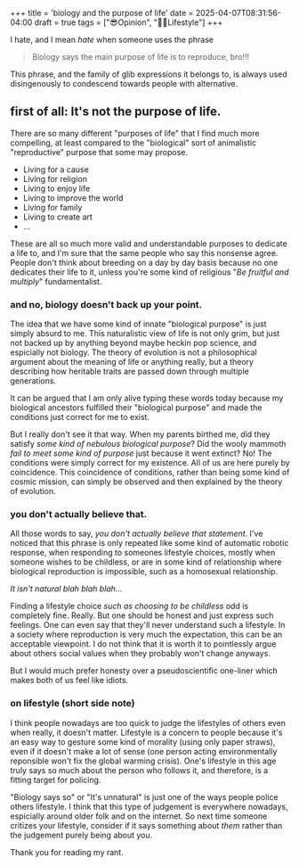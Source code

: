 +++
title = 'biology and the purpose of life'
date = 2025-04-07T08:31:56-04:00
draft = true
tags = ["😎Opinion", "🚶‍♀️Lifestyle"]
+++

I hate, and I mean *hate* when someone uses the phrase

> Biology says the main purpose of life is to reproduce, bro!!!

This phrase, and the family of glib expressions it belongs to, is always used disingenously to condescend towards people with alternative.

## first of all: It's not the purpose of life.

There are so many different "purposes of life" that I find much more compelling, at least compared to the "biological" sort of animalistic "reproductive" purpose that some may propose.

- Living for a cause
- Living for religion
- Living to enjoy life
- Living to improve the world
- Living for family
- Living to create art
- ...

These are all so much more valid and understandable purposes to dedicate a life to, and I'm sure that the same people who say this
 nonsense agree. People don't think about breeding on a day by day basis because no one dedicates their life to it, unless you're some kind of religious "*Be fruitful and multiply*" fundamentalist.

### and no, biology doesn't back up your point.

The idea that we have some kind of innate "biological purpose" is just simply absurd to me. This naturalistic view of life is not only grim, but just not backed up by anything beyond maybe heckin pop science, and espicially not biology. The theory of evolution is not a philosophical argument about the meaning of life or anything really, but a theory describing how heritable traits are passed down through multiple generations.

It can be argued that I am only alive typing these words today because my biological ancestors fulfilled their "biological purpose" and made the conditions just correct for me to exist.

But I really don't see it that way. When my parents birthed me, did they satisfy *some kind of nebulous biological purpose*? Did the  wooly mammoth *fail to meet some kind of purpose* just because it went extinct? No! The conditions were simply correct for my existence. All of us are here purely by coincidence. This coincidence of conditions, rather than being some kind of cosmic mission, can simply be observed and then explained by the theory of evolution.

### you don't actually believe that.

All those words to say, *you don't actually believe that statement*. I've noticed that this phrase is only repeated like some kind of automatic robotic response, when responding to someones lifestyle choices, mostly when someone wishes to be childless, or are in some kind of relationship where biological reproduction is impossible, such as a homosexual relationship.

*It isn't natural blah blah blah...*

Finding a lifestyle choice *such as choosing to be childless* odd is completely fine. Really. But one should be honest and just express such feelings. One  can even say that they'll never understand such a lifestyle. In a society where reproduction is very much the expectation, this can be an acceptable viewpoint. I do not think that it is worth it to pointlessly argue about others social values when they probably won't change anyways.

But I would much prefer honesty over a pseudoscientific one-liner which makes both of us feel like idiots.

### on lifestyle (short side note)

I think people nowadays are too quick to judge the lifestyles of others even when really, it doesn't matter. Lifestyle is a concern to people because it's an easy way to gesture some kind of morality (using only paper straws), even if it doesn't make a lot of sense (one person acting environmentally reponsible won't fix the global warming crisis). One's lifestyle in this age truly says so much about the person who follows it, and therefore, is a fitting target for policing.

"Biology says so" or "It's unnatural" is just one of the ways people police others lifestyle. I think that this type of judgement is everywhere nowadays, espicially around older folk and on the internet. So next time someone critizes your lifestyle, consider if it says something about *them* rather than the judgement purely being about you. 

Thank you for reading my rant. 

